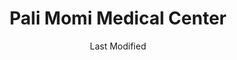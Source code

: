 ---
layout: location-page
date: Last Modified
description: "Local COVID-19 testing is available at Pali Momi Medical Center in Aiea, Hawaii, USA."
permalink: "locations/hawaii/aiea/pali-momi-medical-center/"
tags:
  - locations
  - hawaii
title: Pali Momi Medical Center
uniqueName: pali-momi-medical-center
state: Hawaii
stateAbbr: HI
hood: "Aiea"
address: "98-1079 Moanalua Rd"
city: "Aiea"
zip: "96701"
zipsNearby: "96701 96861 96706 96712 96717 96801 96802 96803 96804 96805 96806 96807 96808 96809 96810 96811 96812 96813 96814 96815 96816 96817 96818 96819 96820 96821 96822 96823 96824 96825 96826 96828 96830 96836 96837 96838 96839 96840 96841 96843 96844 96846 96847 96848 96849 96850 96853 96858 96859 96860 96898 96729 96730 96731 96734 96863 96742 96744 96757 96759 96762 96770 96782 96786 96789 96854 96857 96791 96792 96795 96707 96709 96797 96827 96835" 
mapUrl: "http://maps.apple.com/?q=Pali+Momi+Medical+Center&address=98-1079+Moanalua+Rd,Aiea,Hawaii,96701"
locationType: Drive-thru
phone: ""
website: "https://www.hawaiipacifichealth.org/hph-covid-19-updates/covid-19-testing/"
onlineBooking: undefined
closed: undefined
closedUpdate: June 30th, 2020
notes: ""
days: Everyday
hours: 8AM-5PM
ctaMessage: Learn more
ctaUrl: "https://www.hawaiipacifichealth.org/hph-covid-19-updates/covid-19-testing/"
---